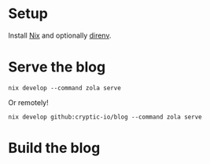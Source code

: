 # Setup
Install [Nix](https://nixos.org/) and optionally [direnv](https://direnv.net/).

# Serve the blog

```
nix develop --command zola serve
```

Or remotely!

```
nix develop github:cryptic-io/blog --command zola serve
```

# Build the blog